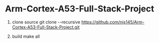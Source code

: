 # Arm-Cortex-A53-Full-Stack-Project

1. clone source
git clone --recursive https://github.com/njs145/Arm-Cortex-A53-Full-Stack-Project.git

2. build
make all
